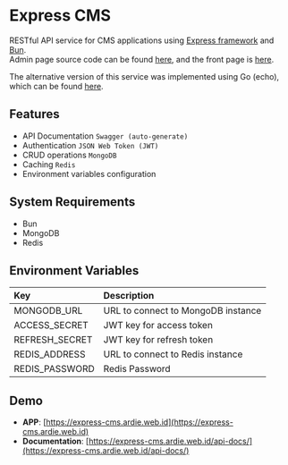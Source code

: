 # Express CMS  
RESTful API service for CMS applications using [Express framework](https://expressjs.com/) and [Bun](https://bun.sh/).  
Admin page source code can be found [here](https://github.com/muhammadardie/admin-cms), and the front page is [here](https://github.com/muhammadardie/react-cms).  

The alternative version of this service was implemented using Go (echo), which can be found [here](https://github.com/muhammadardie/go-cms).  

## Features  

- API Documentation `Swagger (auto-generate)`  
- Authentication `JSON Web Token (JWT)`  
- CRUD operations `MongoDB`  
- Caching `Redis`  
- Environment variables configuration  

## System Requirements  

- Bun  
- MongoDB  
- Redis  

## Environment Variables  

| **Key**          | **Description**                      |  
| :--------------- | :----------------------------------- |  
| MONGODB_URL      | URL to connect to MongoDB instance   |  
| ACCESS_SECRET    | JWT key for access token             |  
| REFRESH_SECRET   | JWT key for refresh token            |  
| REDIS_ADDRESS    | URL to connect to Redis instance     |  
| REDIS_PASSWORD   | Redis Password                       |  

## Demo  

- **APP**: [https://express-cms.ardie.web.id](https://express-cms.ardie.web.id)  
- **Documentation**: [https://express-cms.ardie.web.id/api-docs/](https://express-cms.ardie.web.id/api-docs/)  
